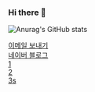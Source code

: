 ### Hi there 👋

<!-- 깃허브 상태 표시 -->
![Anurag's GitHub stats](https://github-readme-stats.vercel.app/api?username=Grokeen&show_icons=true&theme=radical)




<div>
  <a href="mailto:ygreen0516@gmail.com">
  이메일 보내기
  </a>
</div>

<div>
  <a href="https://blog.naver.com/ygreen0516" font-size="40px">
    네이버 블로그
  </a>
</div>

<div>
  <a href="">
    1
  </a>
</div>

<div>
  <a href="">
    2
  </a>
</div>

<div>
  <a href="">
    3s
  </a>
</div>

<!--
**Grokeen/Grokeen** is a ✨ _special_ ✨ repository because its `README.md` (this file) appears on your GitHub profile.

Here are some ideas to get you started:

- 🔭 I’m currently working on ...
- 🌱 I’m currently learning ...
- 👯 I’m looking to collaborate on ...
- 🤔 I’m looking for help with ...
- 💬 Ask me about ...
- 📫 How to reach me: ...
- 😄 Pronouns: ...
- ⚡ Fun fact: ...
-->
